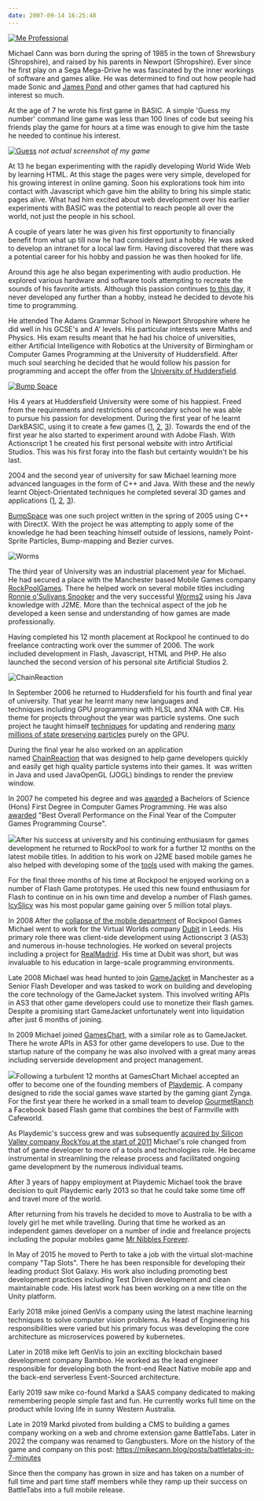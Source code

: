 ```yaml
---
date: 2007-09-14 16:25:48
---
```


[![Me Professional](https://www.mikecann.blog/wp-content/uploads/2007/09/Me-Professional.png)](https://www.mikecann.blog/wp-content/uploads/2007/09/Me-Professional.png)

Michael Cann was born during the spring of 1985 in the town of Shrewsbury (Shropshire), and raised by his parents in Newport (Shropshire). Ever since he first play on a Sega Mega-Drive he was fascinated by the inner workings of software and games alike. He was determined to find out how people had made Sonic and [James Pond](https://en.wikipedia.org/wiki/James_Pond_2) and other games that had captured his interest so much.

At the age of 7 he wrote his first game in BASIC. A simple 'Guess my number' command line game was less than 100 lines of code but seeing his friends play the game for hours at a time was enough to give him the taste he needed to continue his interest.

[![](https://www.mikecann.blog/wp-content/uploads/2007/09/Guess.jpg "Guess")](https://www.mikecann.blog/wp-content/uploads/2007/09/Guess.jpg)
_not actual screenshot of my game_

At 13 he began experimenting with the rapidly developing World Wide Web by learning HTML. At this stage the pages were very simple, developed for his growing interest in online gaming. Soon his explorations took him into contact with Javascript which gave him the ability to bring his simple static pages alive. What had him excited about web development over his earlier experiments with BASIC was the potential to reach people all over the world, not just the people in his school.

A couple of years later he was given his first opportunity to financially benefit from what up till now he had considered just a hobby. He was asked to develop an intranet for a local law firm. Having discovered that there was a potential career for his hobby and passion he was then hooked for life.

Around this age he also began experimenting with audio production. He explored various hardware and software tools attempting to recreate the sounds of his favorite artists. Although this passion continues [to this day](/tags/audio/), it never developed any further than a hobby, instead he decided to devote his time to programming.

He attended The Adams Grammar School in Newport Shropshire where he did well in his GCSE's and A' levels. His particular interests were Maths and Physics. His exam results meant that he had his choice of universities, either Artificial Intelligence with Robotics at the University of Birmingham or Computer Games Programming at the University of Huddersfield. After much soul searching he decided that he would follow his passion for programming and accept the offer from the [University of Huddersfield](https://www.hud.ac.uk/).

[![Bump Space](https://www.mikecann.blog/wp-content/uploads/2007/09/bump.png "Bump Space")](https://www.mikecann.blog/wp-content/uploads/2007/09/bump.png)

His 4 years at Huddersfield University were some of his happiest. Freed from the requirements and restrictions of secondary school he was able to pursue his passion for development. During the first year of he learnt DarkBASIC, using it to create a few games ([1](/darkbasic/code-drop-v2-2003/), [2](/darkbasic/games/snakez-2003/), [3](/darkbasic/games/darkpool-2003-2/)). Towards the end of the first year he also started to experiment around with Adobe Flash. With Actionscript 1 he created his first personal website with intro Artificial Studios. This was his first foray into the flash but certainty wouldn't be his last.

2004 and the second year of university for saw Michael learning more advanced languages in the form of C++ and Java. With these and the newly learnt Object-Orientated techniques he completed several 3D games and applications ([1](/c/directx9c/projects/avatar-creation-autumn-2004/), [2](/c/directx9c/projects/mazehunt-winter-2004/), [3](/c/directx9c/projects/bumpspace-spring-2005/)).

[BumpSpace](/c/directx9c/projects/bumpspace-spring-2005/) was one such project written in the spring of 2005 using C++ with DirectX. With the project he was attempting to apply some of the knowledge he had been teaching himself outside of lessions, namely Point-Sprite Particles, Bump-mapping and Bezier curves.

![](https://www.mikecann.blog/wp-content/uploads/2006/06/imgVideoScreens.jpg "Worms")

The third year of University was an industrial placement year for Michael. He had secured a place with the Manchester based Mobile Games company [RockPoolGames](https://www.rockpoolgames.com/). There he helped work on several mobile titles including [Ronnie o'Sulivans Snooker](/games/j2me/java/portfolio/ronnie-osulivans-snooker/) and the very successful [Worms2](/games/j2me/java/worms-2/) using his Java knowledge with J2ME. More than the technical aspect of the job he developed a keen sense and understanding of how games are made professionally.

Having completed his 12 month placement at Rockpool he continued to do freelance contracting work over the summer of 2006\. The work included development in Flash, Javascript, HTML and PHP. He also launched the second version of his personal site Artificial Studios 2.

![](https://www.mikecann.blog/Work/CRImages/CR01.png "ChainReaction")

In September 2006 he returned to Huddersfield for his fourth and final year of university. That year he learnt many new languages and techniques including GPU programming with HLSL and XNA with C#. His theme for projects throughout the year was particle systems. One such project he taught himself [techniques](/hlsl/shadowshader-in-rendermonkey/) for updating and rendering [many millions of state preserving particles](/c/hlsl/xna/xnagpuparticles-1000000-dynamic-particles/) purely on the GPU.

During the final year he also worked on an application named [ChainReaction](/actionscript/chainreaction/flash/java/projects/chainreaction-binarysource-release/) that was designed to help game developers quickly and easily get high quality particle systems into their games. It  was written in Java and used JavaOpenGL (JOGL) bindings to render the preview window.

In 2007 he competed his degree and was [awarded](/misc/photos-personal/graduation-part-one/) a Bachelors of Science (Hons) First Degree in Computer Games Programming. He was also [awarded](/photos-personal/graduation-part-two/) "Best Overall Performance on the Final Year of the Computer Games Programming Course".

![](https://lh4.google.com/mike.cann/R0wLbcA26rI/AAAAAAAAEs0/RL9WXF7gGP4/s400/DSC02638.JPG)After his success at university and his continuing enthusiasm for games development he returned to RockPool to work for a further 12 months on the latest mobile titles. In addition to his work on J2ME based mobile games he also helped with developing some of the [tools](/c/programming/projects/projects/xna/placeed-3/) used with making the games.

For the final three months of his time at Rockpool he enjoyed working on a number of Flash Game prototypes. He used this new found enthusiasm for Flash to continue on in his own time and develop a number of Flash games. [IcySlicy](/actionscript/flash/games/icy-slicy/programming/projects/icy-slicy/) was his most popular game gaining over 5 million total plays.

In 2008 After the [collapse of the mobile department](/photos-personal/redundency-is-great/) of Rockpool Games Michael went to work for the Virtual Worlds company [Dubit](/misc/my-flat/) in Leeds. His primary role there was client-side development using Actionscript 3 (AS3) and numerous in-house technologies. He worked on several projects including a project for [RealMadrid](https://www.realmadrid.com/cs/Satellite/en/Home). His time at Dubit was short, but was invaluable to his education in large-scale programming environments.

Late 2008 Michael was head hunted to join [GameJacket](/photos-personal/gamejacket/) in Manchester as a Senior Flash Developer and was tasked to work on building and developing the core technology of the GameJacket system. This involved writing APIs in AS3 that other game developers could use to monetize their flash games. Despite a promising start GameJacket unfortunately went into liquidation after just 6 months of joining.

In 2009 Michael joined [GamesChart](https://gameschart.com/), with a similar role as to GameJacket. There he wrote APIs in AS3 for other game developers to use. Due to the startup nature of the company he was also involved with a great many areas including serverside development and project management.

![](https://www.mikecann.blog/wp-content/uploads/2010/01/ScreenHunter_03-Jan.-11-19.10.jpg)Following a turbulent 12 months at GamesChart Michael accepted an offer to become one of the founding members of [Playdemic](/photos-personal/playdemic-my-fist-day/). A company designed to ride the social games wave started by the gaming giant Zynga. For the first year there he worked in a small team to develop [GourmetRanch](/games/gourmet-ranch/) a Facebook based Flash game that combines the best of Farmville with Cafeworld.

As Playdemic's success grew and was subsequently [acquired by Silicon Valley company RockYou at the start of 2011](/misc/playdemic-acquired-by-rockyou/) Michael's role changed from that of game developer to more of a tools and technologies role. He became instrumental in streamlining the release process and facilitated ongoing game development by the numerous individual teams.

After 3 years of happy employment at Playdemic Michael took the brave decision to quit Playdemic early 2013 so that he could take some time off and travel more of the world.

After returning from his travels he decided to move to Australia to be with a lovely girl he met while travelling. During that time he worked as an independent games developer on a number of indie and freelance projects including the popular mobiles game [Mr Nibbles Forever](/games/mr-nibbles-forever/portfolio/projects/mr-nibbles-forever-out-now-on-google-play/).

In May of 2015 he moved to Perth to take a job with the virtual slot-machine company "Tap Slots". There he has been responsible for developing their leading product Slot Galaxy. His work also including promoting best development practices including Test Driven development and clean maintainable code. His latest work has been working on a new title on the Unity platform.

Early 2018 mike joined GenVis a company using the latest machine learning techniques to solve computer vision problems. As Head of Engineering his responsibilities were varied but his primary focus was developing the core architecture as microservices powered by kubernetes.

Later in 2018 mike left GenVis to join an exciting blockchain based development company Bamboo. He worked as the lead engineer responsible for developing both the front-end React Native mobile app and the back-end serverless Event-Sourced architecture.

Early 2019 saw mike co-found Markd a SAAS company dedicated to making remembering people simple fast and fun. He currently works full time on the product while loving life in sunny Western Australia.

Late in 2019 Markd pivoted from building a CMS to building a games company working on a web and chrome extension game BattleTabs. Later in 2022 the company was renamed to Gangbusters. More on the history of the game and company on this post: https://mikecann.blog/posts/battletabs-in-7-minutes

Since then the company has grown in size and has taken on a number of full time and part time staff members while they ramp up their success on BattleTabs into a full mobile release.
